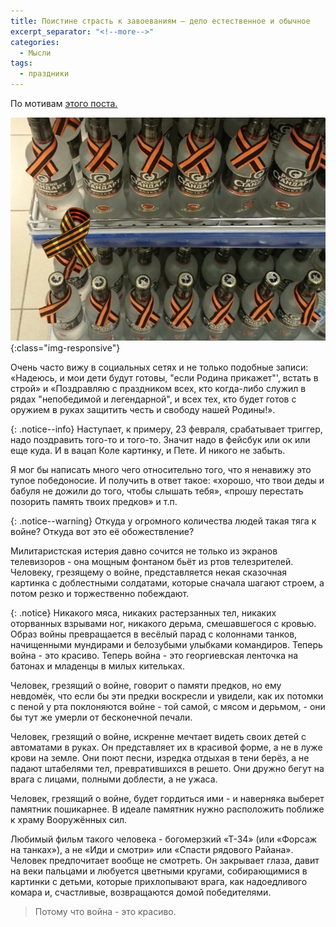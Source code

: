 ```yaml
---
title: Поистине страсть к завоеваниям — дело естественное и обычное
excerpt_separator: "<!--more-->"
categories:
  - Мысли
tags:
  - праздники
---
```


По мотивам [этого поста.](https://tjournal.ru/opinions/344269-voyna-eto-krasivo)

![Победоносие](https://github.com/dgorpinchuk/blog/raw/master/assets/images/23feb.png){:class="img-responsive"}

Очень часто вижу в социальных сетях и не только подобные записи: «Надеюсь, и мои дети будут готовы, "если Родина прикажет"', встать в строй» и «Поздравляю с праздником всех, кто когда-либо служил в рядах "непобедимой и легендарной", и всех тех, кто будет готов с оружием в руках защитить честь и свободу нашей Родины!».

{: .notice--info}
Наступает, к примеру, 23 февраля, срабатывает триггер, надо поздравить того-то и того-то. Значит надо в фейсбук или ок или еще куда. И в вацап Коле картинку, и Пете. И никого не забыть.

Я мог бы написать много чего относительно того, что я ненавижу это тупое победоносие. И получить в ответ такое: «хорошо, что твои деды и бабуля не дожили до того, чтобы слышать тебя», «прошу перестать позорить память твоих предков» и т.п.

{: .notice--warning}
Откуда у огромного количества людей такая тяга к войне? Откуда вот это её обожествление?

Милитаристская истерия давно сочится не только из экранов телевизоров - она мощным фонтаном бьёт из ртов телезрителей. Человеку, грезящему о войне, представляется некая сказочная картинка с доблестными солдатами, которые сначала шагают строем, а потом резко и торжественно побеждают.

{: .notice}
Никакого мяса, никаких растерзанных тел, никаких оторванных взрывами ног, никакого дерьма, смешавшегося с кровью. Образ войны превращается в весёлый парад с колоннами танков, начищенными мундирами и белозубыми улыбками командиров. Теперь война - это красиво. Теперь война - это георгиевская ленточка на батонах и младенцы в милых кительках.

Человек, грезящий о войне, говорит о памяти предков, но ему невдомёк, что если бы эти предки воскресли и увидели, как их потомки с пеной у рта поклоняются войне - той самой, с мясом и дерьмом, - они бы тут же умерли от бесконечной печали.

Человек, грезящий о войне, искренне мечтает видеть своих детей с автоматами в руках. Он представляет их в красивой форме, а не в луже крови на земле. Они поют песни, изредка отдыхая в тени берёз, а не падают штабелями тел, превратившихся в решето. Они дружно бегут на врага с лицами, полными доблести, а не ужаса.

Человек, грезящий о войне, будет гордиться ими - и наверняка выберет памятник пошикарнее. В идеале памятник нужно расположить поближе к храму Вооружённых сил.

Любимый фильм такого человека - богомерзкий «Т-34» (или «Форсаж на танках»), а не «Иди и смотри» или «Спасти рядового Райана». Человек предпочитает вообще не смотреть. Он закрывает глаза, давит на веки пальцами и любуется цветными кругами, собирающимися в картинки с детьми, которые прихлопывают врага, как надоедливого комара и, счастливые, возвращаются домой победителями.

> Потому что война - это красиво.